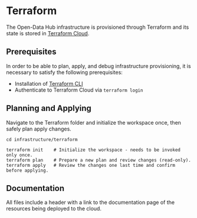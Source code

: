 <!--
SPDX-FileCopyrightText: NOI Techpark <digital@noi.bz.it>

SPDX-License-Identifier: CC0-1.0
-->

# Terraform

The Open-Data Hub infrastructure is provisioned through Terraform and its state is stored in [Terraform Cloud](https://app.terraform.io/app/noi-digital/workspaces/opendatahub-v2).

## Prerequisites

In order to be able to plan, apply, and debug infrastructure provisioning, it is necessary to satisfy the following prerequisites:

- Installation of [Terraform CLI](https://learn.hashicorp.com/tutorials/terraform/install-cli)
- Authenticate to Terraform Cloud via `terraform login`

## Planning and Applying

Navigate to the Terraform folder and initialize the workspace once, then safely plan apply changes. 

```
cd infrastructure/terraform

terraform init    # Initialize the workspace - needs to be invoked only once.
terraform plan    # Prepare a new plan and review changes (read-only).
terraform apply   # Review the changes one last time and confirm before applying.
```

## Documentation

All files include a header with a link to the documentation page of the resources being deployed to the cloud.
